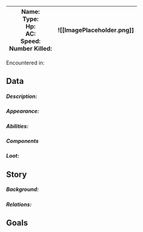 | Name:<br>**Type**: <br>Hp:<br>AC:<br>Speed:<br>Number Killed: <br> | ![[ImagePlaceholder.png]] |
| ------------------------------------------------------------------ | ------------------------- |

Encountered in:
## Data
##### Description:

##### Appearance: 

##### Abilities:

##### Components
##### Loot:
## Story

##### Background: 

##### Relations: 

## Goals
